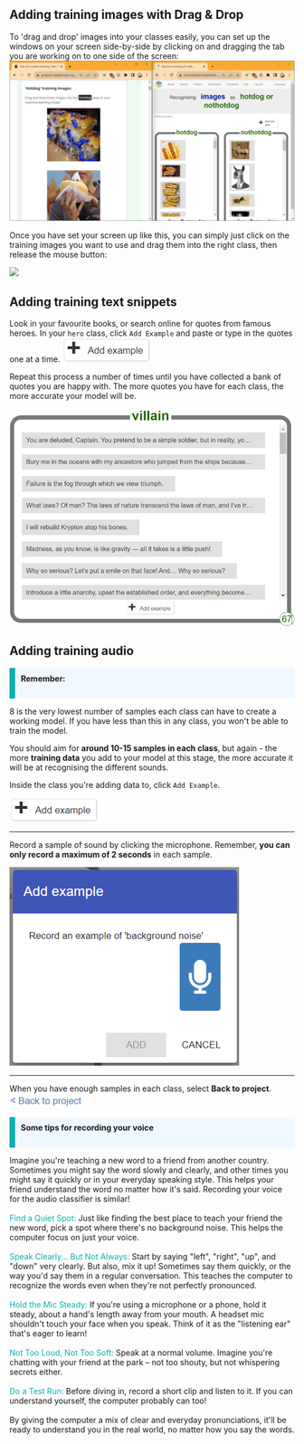 ## Adding training images with Drag & Drop

To 'drag and drop' images into your classes easily, you can set up the windows on your screen side-by-side by clicking on and dragging the tab you are working on to one side of the screen:
![Image showing two windows side by side on a computer screen. On the left are several images of hotdogs, on the right is a window showing a machine learning model's classes page](images/splitscreen.png)

Once you have set your screen up like this, you can simply just click on the training images you want to use and drag them into the right class, then release the mouse button:

![](images/dragdrop.gif)


## Adding training text snippets

Look in your favourite books, or search online for quotes from famous heroes. In your `hero` class, click `Add Example` and paste or type in the quotes one at a time. 
![Button which reads '+ add example'](images/add_example.png)

Repeat this process a number of times until you have collected a bank of quotes you are happy with. The more quotes you have for each class, the more accurate your model will be.

![](images/villain_class.png)


## Adding training audio
<p style='border-left: solid; border-width:10px; border-color: #0faeb0; background-color: aliceblue; padding: 10px;'>
<strong>Remember:</strong><br><br>

8 is the very lowest number of samples each class can have to create a working model. If you have less than this in any class, you won't be able to train the model.

You should aim for **around 10-15 samples in each class**, but again - the more **training data** you add to your model at this stage, the more accurate it will be at recognising the different sounds.

</p>

Inside the class you're adding data to, click `Add Example`. 

![Button which reads '+ add example'](images/add_example.png)

---

Record a sample of sound by clicking the microphone. Remember, **you can only record a maximum of 2 seconds** in each sample.

![A popup which says Add example.Record an example of 'background noise', with a small blue icon showing a microphone](images/add_background_noise.png)

---

When you have enough samples in each class, select **Back to project**.
![](images/back_to_project.png)


<p style='border-left: solid; border-width:10px; border-color: #0faeb0; background-color: aliceblue; padding: 10px;'>
<strong>Some tips for recording your voice</strong> <br><br>

Imagine you're teaching a new word to a friend from another country. Sometimes you might say the word slowly and clearly, and other times you might say it quickly or in your everyday speaking style. This helps your friend understand the word no matter how it's said. Recording your voice for the audio classifier is similar!
<br><br>
<span style="color:#0faeb0">Find a Quiet Spot:</span> Just like finding the best place to teach your friend the new word, pick a spot where there's no background noise. This helps the computer focus on just your voice.
<br><br>
<span style="color:#0faeb0">Speak Clearly... But Not Always:</span> Start by saying "left", "right", "up", and "down" very clearly. But also, mix it up! Sometimes say them quickly, or the way you'd say them in a regular conversation. This teaches the computer to recognize the words even when they're not perfectly pronounced.
<br><br>
<span style="color:#0faeb0">Hold the Mic Steady:</span> If you're using a microphone or a phone, hold it steady, about a hand's length away from your mouth. A headset mic shouldn't touch your face when you speak. Think of it as the "listening ear" that's eager to learn!
<br><br>
<span style="color:#0faeb0">Not Too Loud, Not Too Soft:</span> Speak at a normal volume. Imagine you're chatting with your friend at the park – not too shouty, but not whispering secrets either.
<br><br>
<span style="color:#0faeb0">Do a Test Run:</span> Before diving in, record a short clip and listen to it. If you can understand yourself, the computer probably can too!
<br><br>
By giving the computer a mix of clear and everyday pronunciations, it'll be ready to understand you in the real world, no matter how you say the words. 

</p>


